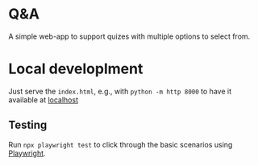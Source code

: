 # Q&A
A simple web-app to support quizes with multiple options to select from.
# Local developlment
Just serve the `index.html`, e.g., with `python -m http 8000` to have it available at [localhost](http://localhost:8000/)

## Testing
Run `npx playwright test` to click through the basic scenarios using [Playwright](https://playwright.dev). 